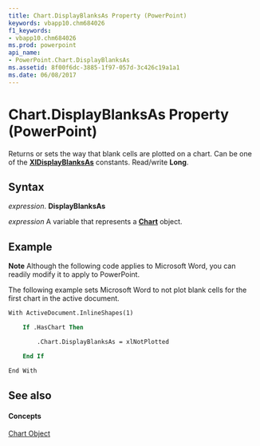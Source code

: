 ```yaml
---
title: Chart.DisplayBlanksAs Property (PowerPoint)
keywords: vbapp10.chm684026
f1_keywords:
- vbapp10.chm684026
ms.prod: powerpoint
api_name:
- PowerPoint.Chart.DisplayBlanksAs
ms.assetid: 8f00f6dc-3885-1f97-057d-3c426c19a1a1
ms.date: 06/08/2017
---
```



# Chart.DisplayBlanksAs Property (PowerPoint)

Returns or sets the way that blank cells are plotted on a chart. Can be one of the  **[XlDisplayBlanksAs](PowerPoint.XlDisplayBlanksAs.md)** constants. Read/write **Long**.


## Syntax

 _expression_. **DisplayBlanksAs**

 _expression_ A variable that represents a **[Chart](PowerPoint.Chart.md)** object.


## Example




 **Note**  Although the following code applies to Microsoft Word, you can readily modify it to apply to PowerPoint.

The following example sets Microsoft Word to not plot blank cells for the first chart in the active document.




```vb
With ActiveDocument.InlineShapes(1)

    If .HasChart Then

        .Chart.DisplayBlanksAs = xlNotPlotted

    End If

End With
```


## See also


#### Concepts


[Chart Object](PowerPoint.Chart.md)

